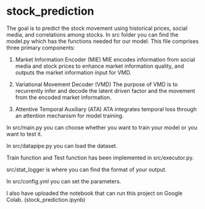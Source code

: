 # stock_prediction
The goal is to predict the stock movement using historical prices, social media, and correlations among stocks. 
In src folder you can find the model.py which has the functions needed for our model.
This file comprises three primary components:
1. Market Information Encoder (MIE) 
MIE encodes information from social media and stock prices to enhance market information quality, and outputs the market information input for VMD.

2. Variational Movement Decoder (VMD)
The purpose of VMD is to recurrently infer and decode the latent driven factor and the movement from the encoded market information.

3. Attentive Temporal Auxiliary (ATA) 
ATA integrates temporal loss through an attention mechanism for model training.

In src/main.py you can choose whether you want to train your model or you want to test it.

In src/datapipe.py you can load the dataset.

Train function and Test function has been implemented in src/executor.py.

src/stat_logger is where you can find the format of your output.

In src/config.yml you can set the parameters.

I also have uploaded the notebook that can run this project on Google Colab. (stock_prediction.ipynb)
